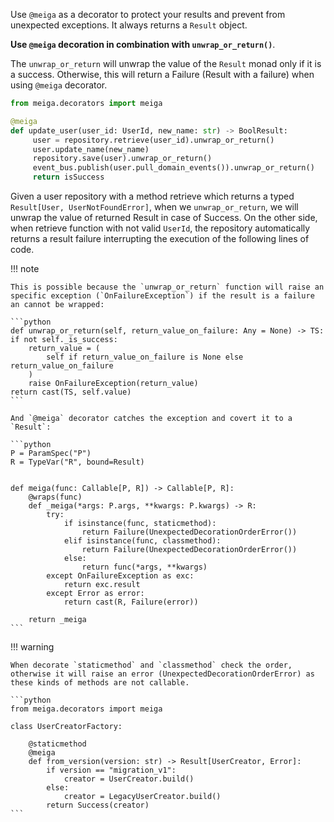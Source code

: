 Use `@meiga` as a decorator to protect your results and prevent from unexpected exceptions. It always returns a `Result` object.

**Use `@meiga` decoration in combination with `unwrap_or_return()`**.

The `unwrap_or_return` will unwrap the value of the `Result` monad only if it is a success. 
Otherwise, this will return a Failure (Result with a failure) when using `@meiga` decorator.

```python
from meiga.decorators import meiga

@meiga
def update_user(user_id: UserId, new_name: str) -> BoolResult:
     user = repository.retrieve(user_id).unwrap_or_return()
     user.update_name(new_name)
     repository.save(user).unwrap_or_return()
     event_bus.publish(user.pull_domain_events()).unwrap_or_return()
     return isSuccess
```     

Given a user repository with a method retrieve which returns a typed `Result[User, UserNotFoundError]`, when we `unwrap_or_return`, we will unwrap the value of returned Result in case of Success. 
On the other side, when retrieve function with not valid `UserId`, the repository automatically returns a result failure interrupting the execution of the following lines of code.

!!! note

    This is possible because the `unwrap_or_return` function will raise an specific exception (`OnFailureException`) if the result is a failure an cannot be wrapped:
    
    ```python
    def unwrap_or_return(self, return_value_on_failure: Any = None) -> TS:
    if not self._is_success:
        return_value = (
            self if return_value_on_failure is None else return_value_on_failure
        )
        raise OnFailureException(return_value)
    return cast(TS, self.value)
    ```

    And `@meiga` decorator catches the exception and covert it to a `Result`:

    ```python
    P = ParamSpec("P")
    R = TypeVar("R", bound=Result)
    
    
    def meiga(func: Callable[P, R]) -> Callable[P, R]:
        @wraps(func)
        def _meiga(*args: P.args, **kwargs: P.kwargs) -> R:
            try:
                if isinstance(func, staticmethod):
                    return Failure(UnexpectedDecorationOrderError())
                elif isinstance(func, classmethod):
                    return Failure(UnexpectedDecorationOrderError())
                else:
                    return func(*args, **kwargs)
            except OnFailureException as exc:
                return exc.result
            except Error as error:
                return cast(R, Failure(error))
    
        return _meiga
    ```


!!! warning 

    When decorate `staticmethod` and `classmethod` check the order, otherwise it will raise an error (UnexpectedDecorationOrderError) as these kinds of methods are not callable.
    
    ```python
    from meiga.decorators import meiga
    
    class UserCreatorFactory:
    
        @staticmethod
        @meiga
        def from_version(version: str) -> Result[UserCreator, Error]:
            if version == "migration_v1":
                creator = UserCreator.build()
            else:
                creator = LegacyUserCreator.build()
            return Success(creator)
    ```